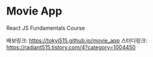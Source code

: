 # Movie App 

React JS Fundamentals Course

배보링크: https://tokyj515.github.io/movie_app
스터디링크: https://radiant515.tistory.com/4?category=1004450
